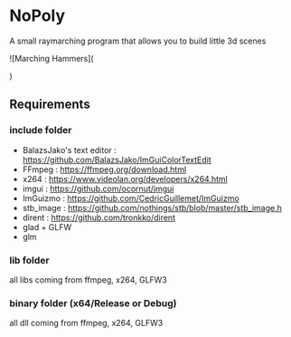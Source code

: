 # NoPoly
A small raymarching program that allows you to build little 3d scenes

![Marching Hammers](<blockquote class="imgur-embed-pub" lang="en" data-id="a/5nSAubZ" data-context="false" ><a href="//imgur.com/a/5nSAubZ"></a></blockquote><script async src="//s.imgur.com/min/embed.js" charset="utf-8"></script>)

## Requirements
### include folder
- BalazsJako's text editor : https://github.com/BalazsJako/ImGuiColorTextEdit
- FFmpeg : https://ffmpeg.org/download.html
- x264 : https://www.videolan.org/developers/x264.html
- imgui : https://github.com/ocornut/imgui
- ImGuizmo : https://github.com/CedricGuillemet/ImGuizmo
- stb_image : https://github.com/nothings/stb/blob/master/stb_image.h
- dirent : https://github.com/tronkko/dirent
- glad + GLFW
- glm

### lib folder
all libs coming from ffmpeg, x264, GLFW3

### binary folder (x64/Release or Debug)
all dll coming from ffmpeg, x264, GLFW3
